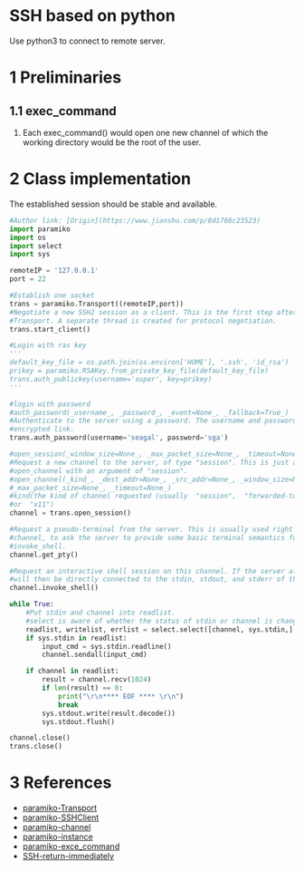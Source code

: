 # SSH based on python
Use python3 to connect to remote server.

# 1 Preliminaries
## 1.1 exec_command
1. Each exec_command() would open one new channel of which the working directory would be the root of the user.

# 2 Class implementation
The established session should be stable and available.
```python
#Author link: [Origin](https://www.jianshu.com/p/8d1766c23523)
import paramiko
import os
import select
import sys

remoteIP = '127.0.0.1'
port = 22

#Establish one socket
trans = paramiko.Transport((remoteIP,port))
#Negotiate a new SSH2 session as a client. This is the first step after creating a new 
#Transport. A separate thread is created for protocol negotiation.
trans.start_client()

#Login with ras key
'''
default_key_file = os.path.join(os.environ['HOME'], '.ssh', 'id_rsa')
prikey = paramiko.RSAKey.from_private_key_file(default_key_file)
trans.auth_publickey(username='super', key=prikey)
'''

#login with password
#auth_password(_username_, _password_, _event=None_, _fallback=True_)
#Authenticate to the server using a password. The username and password are sent over an 
#encrypted link.
trans.auth_password(username='seagal', password='sga')

#open_session(_window_size=None_, _max_packet_size=None_, _timeout=None_)
#Request a new channel to the server, of type "session". This is just an alias for calling 
#open_channel with an argument of "session".
#open_channel(_kind_, _dest_addr=None_, _src_addr=None_, _window_size=None_, 
#_max_packet_size=None_, _timeout=None_)
#kind(the kind of channel requested (usually  "session",  "forwarded-tcpip",  "direct-tcpip", 
#or  "x11")
channel = trans.open_session()

#Request a pseudo-terminal from the server. This is usually used right after creating a client 
#channel, to ask the server to provide some basic terminal semantics for a shell invoked with 
#invoke_shell.
channel.get_pty()

#Request an interactive shell session on this channel. If the server allows it, the channel 
#will then be directly connected to the stdin, stdout, and stderr of the shell.
channel.invoke_shell()

while True:
	#Put stdin and channel into readlist.
	#select is aware of whether the status of stdin or channel is changed.
    readlist, writelist, errlist = select.select([channel, sys.stdin,], [], [])
    if sys.stdin in readlist:
        input_cmd = sys.stdin.readline()
        channel.sendall(input_cmd)

    if channel in readlist:
        result = channel.recv(1024)
        if len(result) == 0:
            print("\r\n**** EOF **** \r\n")
            break
        sys.stdout.write(result.decode())
        sys.stdout.flush()

channel.close()
trans.close()
```

# 3 References
- [paramiko-Transport](http://docs.paramiko.org/en/2.6/api/transport.html)
- [paramiko-SSHClient](http://docs.paramiko.org/en/2.4/api/client.html#paramiko.client.SSHClient)
- [paramiko-channel](http://docs.paramiko.org/en/2.6/api/channel.html)
- [paramiko-instance](https://www.cnblogs.com/linyfeng/p/8964753.html)
- [paramiko-exce_command](https://www.cnblogs.com/franknihao/p/6536255.html)
- [SSH-return-immediately](https://www.jianshu.com/p/8d1766c23523)
<!--stackedit_data:
eyJoaXN0b3J5IjpbMTg1MjgwNzc0MCwtMTgzMjQxMDQwMSwtMj
E3MjE3ODYyLDExNTY3MDE1NzksLTEyODE1NTc1MTQsMzA0Mjc5
OTUyLC0xNzIyNzgxOTc5LDQ1OTA4NzcxMCwxNDEyODc1NTE5XX
0=
-->

